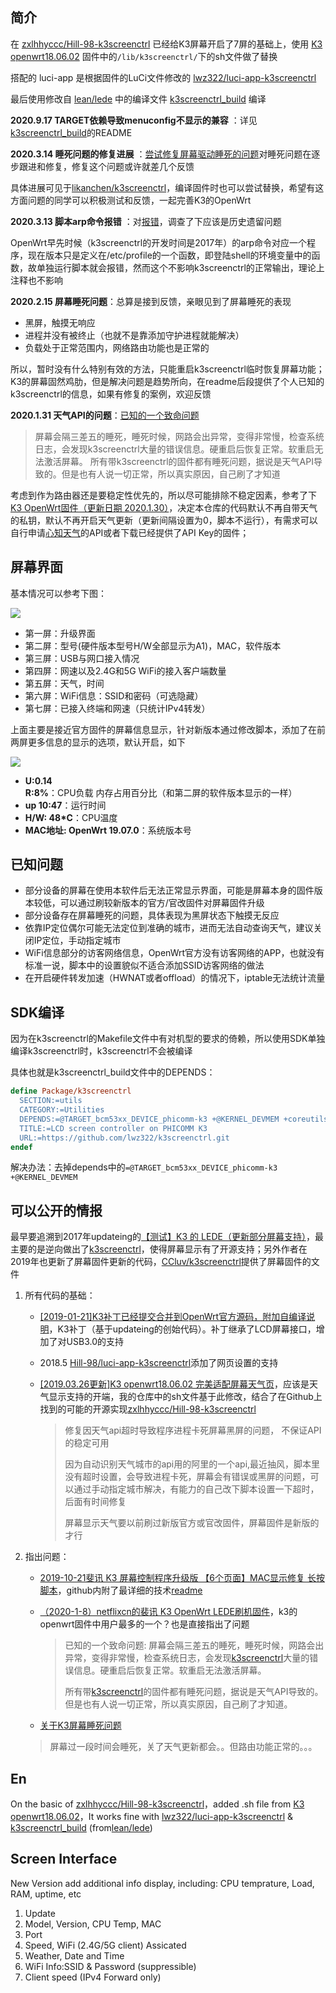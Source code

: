 ## 简介

在 [zxlhhyccc/Hill-98-k3screenctrl](https://github.com/zxlhhyccc/Hill-98-k3screenctrl) 已经给K3屏幕开启了7屏的基础上，使用 [K3 openwrt18.06.02](https://www.right.com.cn/forum/thread-466672-1-1.html) 固件中的```/lib/k3screenctrl/```下的sh文件做了替换

搭配的 luci-app 是根据固件的LuCi文件修改的 [lwz322/luci-app-k3screenctrl](https://github.com/lwz322/luci-app-k3screenctrl)

最后使用修改自 [lean/lede](https://github.com/lean/lede) 中的编译文件 [k3screenctrl_build](https://github.com/lwz322/k3screenctrl_build) 编译

**2020.9.17 TARGET依赖导致menuconfig不显示的兼容** ：详见[k3screenctrl_build](https://github.com/lwz322/k3screenctrl_build)的README

**2020.3.14 睡死问题的修复进展** ：[尝试修复屏幕驱动睡死的问题](https://www.right.com.cn/forum/thread-3174657-1-1.html)对睡死问题在逐步跟进和修复，修复这个问题或许就差几个反馈

具体进展可见于[likanchen/k3screenctrl](https://github.com/likanchen/k3screenctrl)，编译固件时也可以尝试替换，希望有这方面问题的同学可以积极测试和反馈，一起完善K3的OpenWrt

**2020.3.13 脚本arp命令报错** ：对[报错](https://www.right.com.cn/forum/forum.php?mod=redirect&goto=findpost&ptid=729670&pid=8029524)，调查了下应该是历史遗留问题

OpenWrt早先时候（k3screenctrl的开发时间是2017年）的arp命令对应一个程序，现在版本只是定义在/etc/profile的一个函数，即登陆shell的环境变量中的函数，故单独运行脚本就会报错，然而这个不影响k3screenctrl的正常输出，理论上注释也不影响

**2020.2.15 屏幕睡死问题**：总算是接到反馈，亲眼见到了屏幕睡死的表现
- 黑屏，触摸无响应
- 进程并没有被终止（也就不是靠添加守护进程就能解决）
- 负载处于正常范围内，网络路由功能也是正常的

所以，暂时没有什么特别有效的方法，只能重启k3screenctrl临时恢复屏幕功能；K3的屏幕固然鸡肋，但是解决问题是趋势所向，在readme后段提供了个人已知的k3screenctrl的信息，如果有修复的案例，欢迎反馈

**2020.1.31 天气API的问题**：[已知的一个致命问题](https://www.right.com.cn/forum/thread-2068254-1-1.html)
> 屏幕会隔三差五的睡死，睡死时候，网路会出异常，变得非常慢，检查系统日志，会发现k3screenctrl大量的错误信息。硬重启后恢复正常。软重启无法激活屏幕。
> 所有带k3screenctrl的固件都有睡死问题，据说是天气API导致的。但是也有人说一切正常，所以真实原因，自己刷了才知道

考虑到作为路由器还是要稳定性优先的，所以尽可能排除不稳定因素，参考了下[ K3 OpenWrt固件（更新日期 2020.1.30）](https://www.right.com.cn/forum/thread-2512521-1-1.html)，决定本仓库的代码默认不再自带天气的私钥，默认不再开启天气更新（更新间隔设置为0，脚本不运行），有需求可以自行申请[心知天气](https://www.seniverse.com/)的API或者下载已经提供了API Key的固件；

## 屏幕界面
基本情况可以参考下图：

![](https://img.vim-cn.com/f7/53d38adeae90d86c1c94e757ecf18a872af9bc.png)

- 第一屏：升级界面
- 第二屏：型号(硬件版本型号H/W全部显示为A1)，MAC，软件版本
- 第三屏：USB与网口接入情况
- 第四屏：网速以及2.4G和5G WiFi的接入客户端数量
- 第五屏：天气，时间
- 第六屏：WiFi信息：SSID和密码（可选隐藏）
- 第七屏：已接入终端和网速（只统计IPv4转发）

上面主要是接近官方固件的屏幕信息显示，针对新版本通过修改脚本，添加了在前两屏更多信息的显示的选项，默认开启，如下

![](https://img.vim-cn.com/91/4a753ea2b240b547f2a2ee2a62697e27433c62.png)

- **U:0.14 R:8%**：CPU负载 内存占用百分比（和第二屏的软件版本显示的一样）
- **up 10:47**：运行时间
- **H/W: 48*C**：CPU温度
- **MAC地址: OpenWrt 19.07.0**：系统版本号

## 已知问题

- 部分设备的屏幕在使用本软件后无法正常显示界面，可能是屏幕本身的固件版本较低，可以通过刷较新版本的官方/官改固件对屏幕固件升级
- 部分设备存在屏幕睡死的问题，具体表现为黑屏状态下触摸无反应
- 依靠IP定位偶尔可能无法定位到准确的城市，进而无法自动查询天气，建议关闭IP定位，手动指定城市
- WiFi信息部分的访客网络信息，OpenWrt官方没有访客网络的APP，也就没有标准一说，脚本中的设置貌似不适合添加SSID访客网络的做法
- 在开启硬件转发加速（HWNAT或者offload）的情况下，iptable无法统计流量

## SDK编译
因为在k3screenctrl的Makefile文件中有对机型的要求的倚赖，所以使用SDK单独编译k3screenctrl时，k3screenctrl不会被编译

具体也就是k3screenctrl_build文件中的DEPENDS：
```makefile
define Package/k3screenctrl
  SECTION:=utils
  CATEGORY:=Utilities
  DEPENDS:=@TARGET_bcm53xx_DEVICE_phicomm-k3 +@KERNEL_DEVMEM +coreutils +coreutils-od +bash +curl
  TITLE:=LCD screen controller on PHICOMM K3
  URL:=https://github.com/lwz322/k3screenctrl.git
endef
```
解决办法：去掉depends中的```=@TARGET_bcm53xx_DEVICE_phicomm-k3 +@KERNEL_DEVMEM ```

## 可以公开的情报

最早要追溯到2017年updateing的[【测试】K3 的 LEDE（更新部分屏幕支持）](https://koolshare.cn/thread-91998-1-1.html)，最主要的是逆向做出了[k3screenctrl](https://github.com/updateing/k3screenctrl)，使得屏幕显示有了开源支持；另外作者在2019年也更新了屏幕固件更新的代码，[CCluv/k3screenctrl](https://github.com/CCluv/k3screenctrl)提供了屏幕固件的文件

1. 所有代码的基础：
   
   - [[2019-01-21]K3补丁已经提交合并到OpenWrt官方源码，附加自编译说明](https://www.right.com.cn/forum/thread-419328-1-1.html)，K3补丁（基于updateing的创始代码）。补丁继承了LCD屏幕接口，增加了对USB3.0的支持
   
   - 2018.5 [Hill-98/luci-app-k3screenctrl](https://github.com/Hill-98/luci-app-k3screenctrl)添加了网页设置的支持
   
   - [[2019.03.26更新]K3 openwrt18.06.02 完美适配屏幕天气页](https://www.right.com.cn/forum/thread-466672-1-1.html)，应该是天气显示支持的开端，我的仓库中的sh文件基于此修改，结合了在Github上找到的可能的开源实现[zxlhhyccc/Hill-98-k3screenctrl](https://github.com/zxlhhyccc/Hill-98-k3screenctrl)
   
     > 修复因天气api超时导致程序进程卡死屏幕黑屏的问题， 不保证API的稳定可用
     >
     > 因为自动识别天气城市的api用的阿里的一个api,最近抽风，脚本里没有超时设置，会导致进程卡死，屏幕会有错误或黑屏的问题，可以通过手动指定城市解决，有能力的自己改下脚本设置一下超时，后面有时间修复
     >
     > 屏幕显示天气要以前刷过新版官方或官改固件，屏幕固件是新版的才行
   
2. 指出问题：

   - [2019-10-21斐讯 K3 屏幕控制程序升级版 【6个页面】MAC显示修复 长按脚本](https://www.right.com.cn/forum/thread-1247520-1-1.html)，github内附了最详细的技术[readme](https://github.com/lanceliao/k3screenctrl)

   - [（2020-1-8）netflixcn的裴讯 K3 OpenWrt LEDE刷机固件](https://www.right.com.cn/forum/thread-2068254-1-1.html)，k3的openwrt固件中用户最多的一个？也是直接指出了问题

     > 已知的一个致命问题: 屏幕会隔三差五的睡死，睡死时候，网路会出异常，变得非常慢，检查系统日志，会发现[k3screenctrl](https://github.com/lwz322/luci-app-k3screenctrl)大量的错误信息。硬重启后恢复正常。软重启无法激活屏幕。
     >
     > 所有带[k3screenctrl](https://github.com/lwz322/luci-app-k3screenctrl)的固件都有睡死问题，据说是天气API导致的。但是也有人说一切正常，所以真实原因，自己刷了才知道。

    - [关于K3屏幕睡死问题](https://www.right.com.cn/forum/thread-2712963-1-1.html)
     > 屏幕过一段时间会睡死，关了天气更新都会。。但路由功能正常的。。。

## En

On the basic of [zxlhhyccc/Hill-98-k3screenctrl](https://github.com/zxlhhyccc/Hill-98-k3screenctrl)，added .sh file from [K3 openwrt18.06.02](https://www.right.com.cn/forum/thread-466672-1-1.html)，It works fine with [lwz322/luci-app-k3screenctrl](https://github.com/lwz322/luci-app-k3screenctrl) &
[k3screenctrl_build](https://github.com/lwz322/k3screenctrl_build) (from[lean/lede](https://github.com/lean/lede))

## Screen Interface
New Version add additional info display, including: CPU temprature, Load, RAM, uptime, etc

1. Update
2. Model, Version, CPU Temp, MAC
3. Port
4. Speed, WiFi (2.4G/5G client) Assicated
5. Weather, Date and Time
6. WiFi Info:SSID & Password (suppressible)
7. Client speed (IPv4 Forward only)

